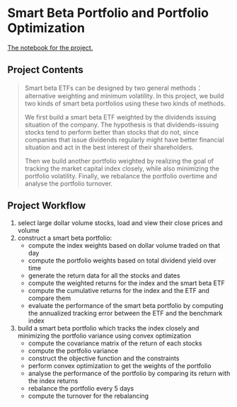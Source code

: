 # Smart Beta Portfolio and Portfolio Optimization
[The notebook for the project.](project_3_starter.ipynb)

## Project Contents
> Smart beta ETFs can be designed by two general methods：alternative weighting and minimum volatility. In this project, we build two kinds of smart beta portfolios using these two kinds of methods. 
>
> We first build a smart beta ETF weighted by the dividends issuing situation of the company. The hypothesis is that dividends-issuing stocks tend to perform better than stocks that do not, since companies that issue dividends regularly might have better financial situation and act in the best interest of their shareholders.
>
> Then we build another portfolio weighted by realizing the goal of tracking the market capital index closely, while also minimizing the portfolio volatility. Finally, we rebalance the portfolio overtime and analyse the portfolio turnover.

## Project Workflow
1. select large dollar volume stocks, load and view their close prices and volume
2. construct a smart beta portfolio:
   - compute the index weights based on dollar volume traded on that day
   - compute the portfolio weights based on total dividend yield over time
   - generate the return data for all the stocks and dates
   - compute the weighted returns for the index and the smart beta ETF
   - compute the cumulative returns for the index and the ETF and compare them
   - evaluate the performance of the smart beta portfolio by computing the annualized tracking error between the ETF and the benchmark index
3. build a smart beta portfolio which tracks the index closely and minimizing the portfolio variance using convex optimization
   - compute the covariance matrix of the return of each stocks
   - compute the portfolio variance
   - construct the objective function and the constraints
   - perform convex optimization to get the weights of the portfolio
   - analyse the performance of the portfolio by comparing its return with the index returns
   - rebalance the portfolio every 5 days
   - compute the turnover for the rebalancing

